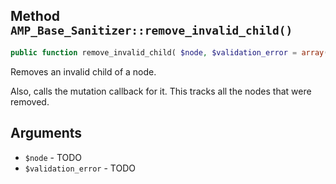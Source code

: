 ## Method `AMP_Base_Sanitizer::remove_invalid_child()`

```php
public function remove_invalid_child( $node, $validation_error = array() );
```

Removes an invalid child of a node.

Also, calls the mutation callback for it. This tracks all the nodes that were removed.


## Arguments

* `$node` - TODO
* `$validation_error` - TODO
